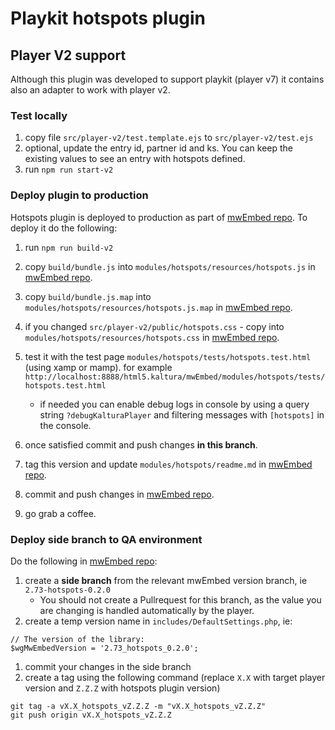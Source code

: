 # Playkit hotspots plugin


## Player V2 support
Although this plugin was developed to support playkit (player v7) it contains also an adapter to work with player v2. 

### Test locally
1. copy file `src/player-v2/test.template.ejs` to `src/player-v2/test.ejs`
2. optional, update the entry id, partner id and ks. You can keep the existing values to see an entry with hotspots defined.
3. run `npm run start-v2`

### Deploy plugin to production
Hotspots plugin is deployed to production as part of [mwEmbed repo](https://github.com/kaltura/mwEmbed). To deploy it do the following:
1. run `npm run build-v2`
2. copy `build/bundle.js` into `modules/hotspots/resources/hotspots.js` in [mwEmbed repo](https://github.com/kaltura/mwEmbed).
3. copy `build/bundle.js.map` into `modules/hotspots/resources/hotspots.js.map` in [mwEmbed repo](https://github.com/kaltura/mwEmbed).
4. if you changed `src/player-v2/public/hotspots.css` - copy into `modules/hotspots/resources/hotspots.css` in [mwEmbed repo](https://github.com/kaltura/mwEmbed).
4. test it with the test page `modules/hotspots/tests/hotspots.test.html` (using xamp or mamp). for example `http://localhost:8888/html5.kaltura/mwEmbed/modules/hotspots/tests/hotspots.test.html` 

	* if needed you can enable debug logs in console by using a query string `?debugKalturaPlayer` and filtering messages with `[hotspots]` in the console.
5. once satisfied commit and push changes **in this branch**.
6. tag this version and update `modules/hotspots/readme.md` in [mwEmbed repo](https://github.com/kaltura/mwEmbed).
7. commit and push changes in [mwEmbed repo](https://github.com/kaltura/mwEmbed).
8. go grab a coffee.

### Deploy side branch to QA environment

Do the following in [mwEmbed repo](https://github.com/kaltura/mwEmbed):
1. create a **side branch** from the relevant mwEmbed version branch, ie `2.73-hotspots-0.2.0`
	* You should not create a Pullrequest for this branch, as the value you are changing is handled automatically by the player. 
1. create a temp version name in `includes/DefaultSettings.php`, ie:
```
// The version of the library:
$wgMwEmbedVersion = '2.73_hotspots_0.2.0';
```
1. commit your changes in the side branch
2. create a tag using the following command (replace `X.X` with target player version and `Z.Z.Z` with hotspots plugin version)
```
git tag -a vX.X_hotspots_vZ.Z.Z -m "vX.X_hotspots_vZ.Z.Z"
git push origin vX.X_hotspots_vZ.Z.Z
```
